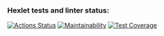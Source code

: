 ### Hexlet tests and linter status:
[![Actions Status](https://github.com/d1z3d/java-project-78/actions/workflows/hexlet-check.yml/badge.svg)](https://github.com/d1z3d/java-project-78/actions) [![Maintainability](https://api.codeclimate.com/v1/badges/639b97fc31cbd676897a/maintainability)](https://codeclimate.com/github/d1z3d/java-project-78/maintainability) [![Test Coverage](https://api.codeclimate.com/v1/badges/639b97fc31cbd676897a/test_coverage)](https://codeclimate.com/github/d1z3d/java-project-78/test_coverage)

